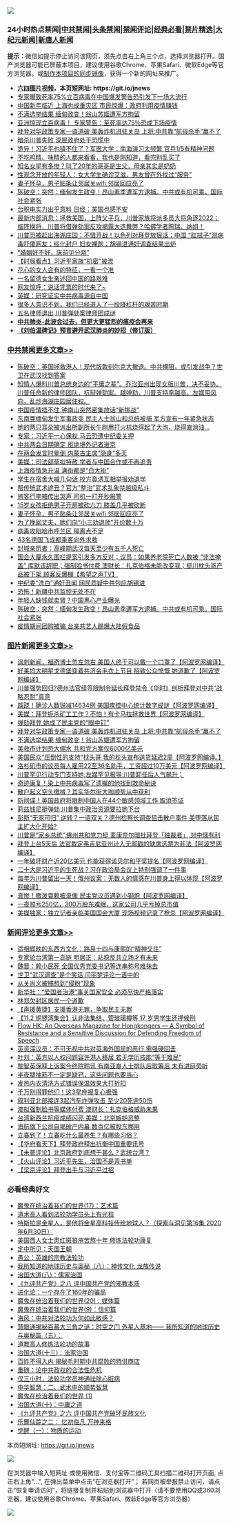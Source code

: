 ![](https://raw.githubusercontent.com/fqnews/bnews/master/64photo/fqnews-qr.jpg)

<div id="tt">
<h3>24小时热点禁闻|<a href="#%E4%B8%AD%E5%85%B1%E7%A6%81%E9%97%BB%E6%9B%B4%E5%A4%9A%E6%96%87%E7%AB%A0">中共禁闻</a>|<a href="#%E5%9B%BE%E7%89%87%E6%96%B0%E9%97%BB%E6%9B%B4%E5%A4%9A%E6%96%87%E7%AB%A0">头条禁闻</a>|<a href="#%E6%96%B0%E9%97%BB%E8%AF%84%E8%AE%BA%E6%9B%B4%E5%A4%9A%E6%96%87%E7%AB%A0">禁闻评论|<a href="#%E5%BF%85%E7%9C%8B%E7%BB%8F%E5%85%B8%E5%A5%BD%E6%96%87">经典必看|<a href="/video.md#%E7%A6%81%E7%89%87%E7%B2%BE%E9%80%89">禁片精选</a>|<a href="https://github.com/fqnews/djy/blob/master/gb/nf1351518.md#1">大纪元新闻</a>|<a href="https://github.com/fqnews/ntdtv/blob/master/gb/prog204.md#1">新唐人新闻</a></h3>
<div><b>提示：</b>微信如提示停止访问该网页，须先点击右上角三个点，选择浏览器打开。国产浏览器可能已屏蔽本项目，建议使用谷歌Chrome、苹果Safari、微软Edge等官方浏览器。或<a href="https://github.com/fqnews/bnews/blob/master/%E5%88%B6%E4%BD%9Cgit%E7%A6%81%E9%97%BB%E9%95%9C%E5%83%8F.md">制作本项目的同步镜像</a>，获得一个新的网址来推广。</div>
<ul>
<li><b><a href="http://d1.bdrive.tk/64.mp4" target="_blank">六四图片视频</a>，本页短网址: https://git.io/jnews</b></li>
<li><a href="/worldnews/20210131/1478719.md">专家曝致死率75%立百病毒在中国爆发警告恐引发下一场大流行</a></li>
<li><a href="/comments/20210131/1478707.md">中国新年临近 上海也成重灾区 市民惊爆：政府利用疫情赚钱</a></li>
<li><a href="/topimagenews/20210201/1478873.md">不满选举结果 缅甸政变！翁山苏姬遭军方拘留</a></li>
<li><a href="/comments/20210201/1478746.md">亚洲惊现立百病毒！ 专家警告：至死率达75％恐成下场疫情</a></li>
<li><a href="/topimagenews/20210201/1478874.md">拜登对华政策专家一语道破 美轰炸机进驻关岛 上将:中共靠“航母杀手”赢不了</a></li>
<li><a href="/worldnews/usa/20210201/1479056.md">暗杀川普失败 深层政府处于恐慌中</a></li>
<li><a href="/comments/20210201/1479029.md">诡异！习近平也镇不住了？军医大学：南海演习太频繁 官兵1/5有精神问题</a></li>
<li><a href="/lifebaike/20210201/1478847.md">不吃鸡精、味精的人都来看看，我也是刚知道，看完别乱买了</a></li>
<li><a href="/yule/20210201/1478924.md">知名女星有多惨？叫了20年的哥哥是生父，母亲其实是奶奶</a></li>
<li><a href="/health/20210201/1478844.md">性观念开放的年轻人：女大学生确诊艾滋，男友曾在外找过“服务”</a></li>
<li><a href="/cbnews/20210201/1479134.md">妻子怀孕，男子贴条让邻居关wifi 邻居回应亮了</a></li>
<li><a href="/cbnews/20210201/1478956.md">陈破空：突然：缅甸发生政变！昂山素季遭军方逮捕。中共或有机可乘。国际社会紧张</a></li>
<li><a href="/cnnews/20210201/1478778.md">台积电实力出乎意料 日经：美国也感不安</a></li>
<li><a href="/bannedvideo/20210201/1479033.md">最新内部消息：拯救美国，上阵父子兵，川普家族将派多员大将角逐2022； 临阵换将，川普将借弹劾案反攻揭露大选舞弊？哈佛学者陶瑞，纳姐！</a></li>
<li><a href="/bannedvideo/20210201/1479061.md">川普恐被赶出海湖庄园；不惜开战！以色列对拜登放狠话；中国 “肛拭子”测病毒吓傻网友；绥化封户 妇女裸跑；胡锡进通奸调查结果出炉</a></li>
<li><a href="/lifebaike/20210201/1478890.md">“婚姻好不好，床前见分晓”</a></li>
<li><a href="/comments/20210131/1478662.md">【时局看点】习近平家族“机密”被泄</a></li>
<li><a href="/funmedia/20210201/1478908.md">花心的女人会有的特征，一看一个准</a></li>
<li><a href="/cbnews/20210201/1478739.md">一名留德女生亲述回中国的路艰难</a></li>
<li><a href="/comments/20210201/1478789.md">网友惊呼：说话凭票的时代来了~</a></li>
<li><a href="/cnnews/20210201/1478967.md">英媒：研究证实中共病毒源自中国</a></li>
<li><a href="/finance/20210131/1478601.md">很多人意识不到，我们已经进入了一段降杠杆的艰苦时期</a></li>
<li><a href="/headline/20210131/1478721.md">五名律师退出 川普弹劾案律师团成谜</a></li>
<li><b><a href="/comments/20200211/1275071.md" target="_blank">中共肺炎-此波会过去，但更大更猛烈的瘟疫会再来</a></b></li>
<li><b><a href="/comments/20200207/1272816.md" target="_blank">《刘伯温碑记》预言避开武汉肺炎的妙招（修订版）</a></b></li>
</ul>
</div>

<div class="catlist">
<h3><a href="/cbnews/" target="_blank">中共禁闻</a><span><a href="/cbnews/" target="_blank" rel="nofollow">更多文章>></a></span></h3>
<ul>
<li><a href="/cbnews/20210201/1479307.md" target="_blank">陈破空：英国拯救港人！现代版敦刻尔克大撤退。中共横阻，或引发战争？世卫在武汉找到答案</a></li>
<li><a href="/cbnews/20210201/1479258.md" target="_blank">知情人爆料川普总统身边的“平庸之辈”。乔治亚州出现女版川普，决不妥协。川普任命新的律师团队，抗辩弹劾案。越弹劾，川普支持率越高。左媒带风向，乱炒海湖庄园居住权。</a></li>
<li><a href="/cbnews/20210201/1479185.md" target="_blank">中国疫情捂不住 钟南山突然密集放话“新挑战”</a></li>
<li><a href="/cbnews/20210201/1479242.md" target="_blank">东南亜缅甸发生军事政变 民主人士翁山和总统被捕 军方宣布一年紧急状态</a></li>
<li><a href="/cbnews/20210201/1479237.md" target="_blank">她的两只耳朵被派出所副所长牛刚用打火机烧得起了大泡，烧得直淌油…</a></li>
<li><a href="/cbnews/20210201/1479218.md" target="_blank">专家：习近平一心保权 马云恐遭中纪委关押</a></li>
<li><a href="/cbnews/20210201/1479189.md" target="_blank">中共两会日期确定 拒绝境外记者进京</a></li>
<li><a href="/cbnews/20210201/1479188.md" target="_blank">在两会发言时晕倒 内蒙古主席“隐身”多天</a></li>
<li><a href="/cbnews/20210201/1479140.md" target="_blank">美媒：司法部草拟特赦 学者与中国合作或不再追责</a></li>
<li><a href="/cbnews/20210201/1479139.md" target="_blank">上海疫情急升温 满街都是“白大褂”</a></li>
<li><a href="/cbnews/20210201/1479138.md" target="_blank">学生在宿舍大喊几句话 校方竟诱互相举报劝退学</a></li>
<li><a href="/cbnews/20210201/1479137.md" target="_blank">帮传统武术遮丑？官方&#8221;整治&#8221;武术乱象禁越级私斗</a></li>
<li><a href="/cbnews/20210201/1479136.md" target="_blank">旅客行李箱传出哭声 司机一打开秒报警</a></li>
<li><a href="/cbnews/20210201/1479135.md" target="_blank">15岁女孩拒绝男子开房被砍六刀 膝盖几乎被砍断</a></li>
<li><a href="/cbnews/20210201/1479134.md" target="_blank">妻子怀孕，男子贴条让邻居关wifi 邻居回应亮了</a></li>
<li><a href="/cbnews/20210201/1479133.md" target="_blank">为了挽回丈夫，她们向“小三劝退师”开价数十万</a></li>
<li><a href="/cbnews/20210201/1479132.md" target="_blank">病毒攻陷哈市呼兰区 隔离点不足</a></li>
<li><a href="/cbnews/20210201/1479130.md" target="_blank">43名德国飞成都乘客向外求救</a></li>
<li><a href="/cbnews/20210201/1479129.md" target="_blank">封城亲历者：高峰期武汉每天至少有五千人死亡</a></li>
<li><a href="/cbnews/20210201/1479102.md" target="_blank">国会大厦永久围栏提案引发多方反对；议员：如果养老院死亡人数被 &#8220;非法掩盖&#8221; 库默该辞职；强制脸书付费 澳财长：扎克伯格未能改变我；挺川枕头哥产品被下架 顾客反爆棚【希望之声TV】</a></li>
<li><a href="/cbnews/20210201/1479057.md" target="_blank">中纪委“洗白”通奸丑闻 网民质疑中共包庇胡锡进</a></li>
<li><a href="/cbnews/20210201/1479035.md" target="_blank">恐怖！新疆中共监控无处不在</a></li>
<li><a href="/cbnews/20210201/1479023.md" target="_blank">年轻人缺钱就卖肾？中国黑心产业曝光</a></li>
<li><a href="/cbnews/20210201/1478956.md" target="_blank">陈破空：突然：缅甸发生政变！昂山素季遭军方逮捕。中共或有机可乘。国际社会紧张</a></li>
<li><a href="/cbnews/20210201/1478922.md" target="_blank">疫情期间团购被骗 台亲共艺人踢爆大陆假食品</a></li>

</ul>
</div>
<div class="catlist">
<h3><a href="/topimagenews/" target="_blank">图片新闻</a><span><a href="/topimagenews/" target="_blank" rel="nofollow">更多文章>></a></span></h3>
<ul>
<li><a href="/topimagenews/20210201/1479276.md" target="_blank">讽刺新闻，福奇博士忽左忽右 美国人终于可以戴一个口罩了【阿波罗网编译】</a></li>
<li><a href="/topimagenews/20210201/1479250.md" target="_blank">好莱坞大明星戈德堡穿着共济会毛衣上节目 招致公众愤慨 她道歉了【阿波罗网编译】</a></li>
<li><a href="/topimagenews/20210201/1479236.md" target="_blank">川普强势回归?德州法官续签限制令延长拜登禁令《华时》剖析拜登对中共“战略忍耐”真意</a></li>
<li><a href="/topimagenews/20210201/1479128.md" target="_blank">蹊跷！确诊人数锐减14634例 美国疾控中心统计数字成谜【阿波罗网编译】</a></li>
<li><a href="/topimagenews/20210201/1479046.md" target="_blank">美媒：拜登扼杀矿工工作？不怕！有卡马拉拯救世界【阿波罗网编译】</a></li>
<li><a href="/topimagenews/20210201/1478907.md" target="_blank">弹劾拜登 她成了民主党的“眼中钉”</a></li>
<li><a href="/topimagenews/20210201/1478874.md" target="_blank">拜登对华政策专家一语道破 美轰炸机进驻关岛 上将:中共靠“航母杀手”赢不了</a></li>
<li><a href="/topimagenews/20210201/1478873.md" target="_blank">不满选举结果 缅甸政变！翁山苏姬遭军方拘留</a></li>
<li><a href="/topimagenews/20210201/1478808.md" target="_blank">美救市计划恐大缩水 共和党方案仅6000亿美元</a></li>
<li><a href="/topimagenews/20210131/1478653.md" target="_blank">美国民众“压倒性的支持”枕头哥 我的枕头宣布送货延迟2周【阿波罗网编译。】</a></li>
<li><a href="/topimagenews/20210131/1478621.md" target="_blank">洛杉矶市的议员每人雇用22至36名助手，工资超过10万美元【阿波罗网编译】</a></li>
<li><a href="/topimagenews/20210131/1478591.md" target="_blank">川普罕见行动专门支持她;左媒罕见报导:川普卸任后人气飙升；</a></li>
<li><a href="/topimagenews/20210131/1478453.md" target="_blank">奇迹康复！染上中共病毒写了遗嘱的他找到救命秘诀</a></li>
<li><a href="/topimagenews/20210131/1478268.md" target="_blank">散户起义空头缴械？其实华尔街大咖顺势从中获利</a></li>
<li><a href="/topimagenews/20210131/1478244.md" target="_blank">防间谍！英国政府将限制中国人在44个敏感领域工作 取消签证</a></li>
<li><a href="/topimagenews/20210131/1478243.md" target="_blank">莉兹钱尼挺弹劾 川普集中政治资源要拉她下台</a></li>
<li><a href="/topimagenews/20210131/1478212.md" target="_blank">彭斯“无家可归” 逆转？一语双关？德州检察长调查狙击散户事件 美堕落从民主扩大化开始?</a></li>
<li><a href="/topimagenews/20210130/1478050.md" target="_blank">川普是“家乡总统”,佛州共和党力挺 麦康奈尔暗批拜登「独裁者」,对中俄有利</a></li>
<li><a href="/topimagenews/20210130/1478049.md" target="_blank">拜登上台5天后 法官裁定弗吉尼亚州计入无邮戳的缺席选票为非法【阿波罗网编译】</a></li>
<li><a href="/topimagenews/20210130/1478012.md" target="_blank">一年破坏财产近20亿美元 也能获得诺贝尔和平奖提名【阿波罗网编译】</a></li>
<li><a href="/topimagenews/20210130/1477984.md" target="_blank">二十大是习近平的生死战？习在政治局会议上特别强调了一件事</a></li>
<li><a href="/topimagenews/20210130/1477973.md" target="_blank">每年为川普留出一天！俄州议案：无数人的情感在川普身上得以体现【阿波罗网编译】</a></li>
<li><a href="/topimagenews/20210130/1477926.md" target="_blank">真惨！撒泼耍赖被录像 民主党议员遇到小钢炮【阿波罗网编译】</a></li>
<li><a href="/topimagenews/20210130/1477739.md" target="_blank">一夜预亏250亿，300万股东难眠，这家公司几乎亏掉总市值</a></li>
<li><a href="/topimagenews/20210130/1477719.md" target="_blank">美媒独家：独立记者亲临美国国会大厦 现场视频记录了枪杀【阿波罗网编译】</a></li>

</ul>
</div>
<div class="catlist">
<h3><a href="/comments/" target="_blank">新闻评论</a><span><a href="/comments/" target="_blank" rel="nofollow">更多文章>></a></span></h3>
<ul>
<li><a href="/comments/20210201/1479321.md" target="_blank">遥相辉映的东西方文化：路易十四与康熙的“精神交往”</a></li>
<li><a href="/comments/20210201/1479285.md" target="_blank">专家论台湾第一岛链 明居正：站稳反共立场才有未来</a></li>
<li><a href="/comments/20210201/1479284.md" target="_blank">魏晋：赖小民死 全国优秀党委书记等连串称号难抹去</a></li>
<li><a href="/comments/20210201/1479278.md" target="_blank">世卫“武汉调查”是个笑话 闫丽梦评论一语中的</a></li>
<li><a href="/comments/20210201/1479272.md" target="_blank">从关尚义被捕想到“侵粉”现象</a></li>
<li><a href="/comments/20210201/1479271.md" target="_blank">新华社：“爱国者治港”事关国家安全 必须尽快严格落实</a></li>
<li><a href="/comments/20210201/1479270.md" target="_blank">林郑欠封区居民一个道歉</a></li>
<li><a href="/comments/20210201/1479269.md" target="_blank">【声援黄捷】支援香港无罪，争取民主无罪</a></li>
<li><a href="/comments/20210201/1479268.md" target="_blank">【11.2 铜锣湾集会】认非法集结、管玻璃樽等 17 岁男学生还押候刑</a></li>
<li><a href="/comments/20210201/1479267.md" target="_blank">Flow HK: An Overseas Magazine for Hongkongers — A Symbol of Resistance and a Sensitive Discussion for Defending Freedom of Speech</a></li>
<li><a href="/comments/20210201/1479255.md" target="_blank">英资深议员：不可无视中共对英海外国民的恶行 需强硬回击</a></li>
<li><a href="/comments/20210201/1479225.md" target="_blank">叶刘：英方以人权问题容许港人移居 若无学历技能“等于难民”</a></li>
<li><a href="/comments/20210201/1479224.md" target="_blank">黎智英保释上诉案今终院聆讯 有南亚裔人士排队后取筹后 未有进庭旁听</a></li>
<li><a href="/comments/20210201/1479223.md" target="_blank">半夜腿抽筋不一定是缺钙，这些问题也要当心</a></li>
<li><a href="/comments/20210201/1479198.md" target="_blank">发热内衣清洗方式错误保温效果大打折扣</a></li>
<li><a href="/comments/20210201/1479197.md" target="_blank">千万别得罪他们！这3星座报复心极强</a></li>
<li><a href="/comments/20210201/1479172.md" target="_blank">叙利亚北部接连3起汽车炸弹攻击 至少20死逾50伤</a></li>
<li><a href="/comments/20210201/1479171.md" target="_blank">澳拟强制脸书等媒体付费 澳财长：扎克伯格威胁未果</a></li>
<li><a href="/comments/20210201/1479170.md" target="_blank">台湾新西兰抗疫成绩闪亮 美媒：北京嫉妒恶整</a></li>
<li><a href="/comments/20210201/1479169.md" target="_blank">海航旗下公司自揭破产内幕 数百亿被股东挪用</a></li>
<li><a href="/comments/20210201/1479168.md" target="_blank">立春到了！立春吃什么最养生？有哪些习俗？</a></li>
<li><a href="/comments/20210201/1479162.md" target="_blank">【华府看天下】拜登政府释出抗衡中国重要讯号</a></li>
<li><a href="/comments/20210201/1479161.md" target="_blank">【未普评论】北京政府到底想干甚么？武统台湾？</a></li>
<li><a href="/comments/20210201/1479160.md" target="_blank">【火山评论】习近平先生，治国不是背书单</a></li>
<li><a href="/comments/20210201/1479159.md" target="_blank">【梁京评论】拜登出手与习近平过招</a></li>

</ul>
</div>

<div class="catlist">
<h3>必看经典好文</h3>
<ul>
<li><a href="/topimagenews/20180620/960677.md" target="_blank">魔鬼在统治着我们的世界(17)：艺术篇</a></li>
<li><a href="/comments/20200227/1284657.md" target="_blank">道术高人看到法轮功学员头上有光柱</a></li>
<li><a href="/comments/20200712/1359460.md" target="_blank">特斯拉是金星人，是他将金星高科技传给地球人？（探索与洞见第16集 2020年6月30日）</a></li>
<li><a href="/comments/20190126/1070164.md" target="_blank">美国西人女士患红斑狼疮苦熬十年 修炼法轮功康复</a></li>
<li><a href="/tculture/xiulian/20151111/470021.md" target="_blank">定中所见：天国王朝</a></li>
<li><a href="/comments/20200313/1292991.md" target="_blank">愚公：英雄的宗教法轮功</a></li>
<li><a href="/topimagenews/20180225/905380.md" target="_blank">我所知道的地球历史与奥秘（八）：神传文化 龙族传说</a></li>
<li><a href="/cbnews/20190424/914482.md" target="_blank">治国大道(八)：儒家治国</a></li>
<li><a href="/bookonline/20131116/201047.md" target="_blank">《九评共产党》之八 评中国共产党的邪教本质</a></li>
<li><a href="/comments/20200907/1392278.md" target="_blank">进化论：一个存在了160年的骗局</a></li>
<li><a href="/comments/20180725/976787.md" target="_blank">魔鬼在统治着我们的世界(20)：媒体篇</a></li>
<li><a href="/topimagenews/20180529/949649.md" target="_blank">魔鬼在统治着我们的世界(9)：信仰篇</a></li>
<li><a href="/comments/20191218/1228234.md" target="_blank">海风：中共对法轮功为何如此敏感？</a></li>
<li><a href="/cbnews/20170907/819423.md" target="_blank">慧眼通揭秘百慕大三角之谜：时空之门 外星人基地—— 我所知道的地球历史与奥秘篇（五）：</a></li>
<li><a href="/comments/20200805/1375080.md" target="_blank">道教高人修炼法轮功的故事</a></li>
<li><a href="/cbnews/20180319/916654.md" target="_blank">治国大道(十三)：法家治国</a></li>
<li><a href="/lifebaike/20200711/1358994.md" target="_blank">百姓不得入内 揭秘毛时期中共腐败的特供商店</a></li>
<li><a href="/comments/20200705/783271.md" target="_blank">重磅：论中共政权的合法性危机</a></li>
<li><a href="/health/20170626/780270.md" target="_blank">仅三小时，法轮功学员神通祛除心脏病</a></li>
<li><a href="/comments/20200605/783249.md" target="_blank">中华智慧：二、武术中的顺势智慧</a></li>
<li><a href="/topimagenews/20180519/944624.md" target="_blank">魔鬼在统治着我们的世界 (1)</a></li>
<li><a href="/cbnews/20180316/915423.md" target="_blank">治国大道(十)：中庸之道</a></li>
<li><a href="/bookonline/20131116/201050.md" target="_blank">《九评共产党》之六 评中国共产党破坏民族文化</a></li>
<li><a href="/tculture/20170711/790081.md" target="_blank">乐舞仙踪之二： 忆初临凡 万神来格</a></li>
<li><a href="/comments/20200810/1377609.md" target="_blank">觉醒（一）：物质的运动</a></li>

</ul>
</div>

本页短网址: https://git.io/jnews

![](https://raw.githubusercontent.com/fqnews/bnews/master/64photo/fqnews-qr.jpg)

在浏览器中输入短网址 或使用微信、支付宝等二维码工具扫描二维码打开页面, 点击右上角"...", 在弹出菜单中点击“在浏览器打开”； 若网页被举报禁止访问，请点击“恢复申请访问”，将链接复制并粘贴到浏览器中打开（请不要使用QQ或360浏览器，建议使用谷歌Chrome、苹果Safari、微软Edge等官方浏览器）

![](https://raw.githubusercontent.com/fqnews/bnews/master/64photo/wx.jpg)